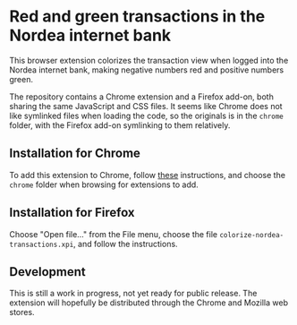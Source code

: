 Red and green transactions in the Nordea internet bank
======================================================

This browser extension colorizes the transaction view when logged into the Nordea internet bank, making negative numbers red and positive numbers green.

The repository contains a Chrome extension and a Firefox add-on, both sharing the same JavaScript and CSS files. It seems like Chrome does not like symlinked files when loading the code, so the originals is in the `chrome` folder, with the Firefox add-on symlinking to them relatively.

Installation for Chrome
-----------------------
To add this extension to Chrome, follow [these](http://developer.chrome.com/extensions/getstarted.html#unpacked) instructions, and choose the `chrome` folder when browsing for extensions to add.

Installation for Firefox
------------------------
Choose "Open file…" from the File menu, choose the file `colorize-nordea-transactions.xpi`, and follow the instructions.

Development
-----------
This is still a work in progress, not yet ready for public release. The extension will hopefully be distributed through the Chrome and Mozilla web stores.
